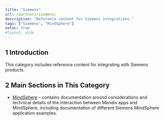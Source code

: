 ```yaml
---
title: "Siemens"
url: /partners/siemens/
description: "Reference content for Siemens integrations."
tags: ["Siemens", "MindSphere"]
notoc: true
#layout: wide
---
```


## 1 Introduction

This category includes reference content for integrating with Siemens products.

## 2 Main Sections in This Category

* [MindSphere](mindsphere) – contains documentation around considerations and technical details of the interaction between Mendix apps and MindSphere, including documentation of different Siemens MindSphere application examples. 
